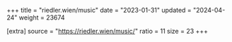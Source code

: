 +++
title = "riedler.wien/music"
date = "2023-01-31"
updated = "2024-04-24"
weight = 23674

[extra]
source = "https://riedler.wien/music/"
ratio = 11
size = 23
+++
